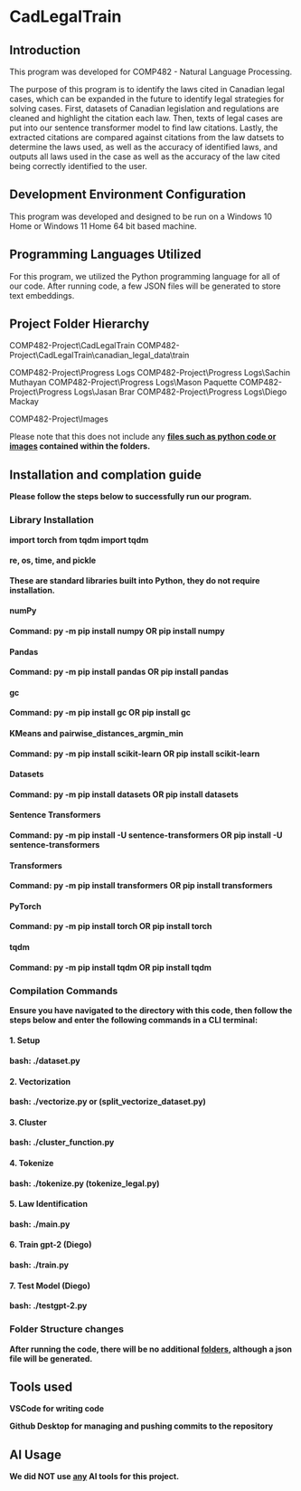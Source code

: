 # CadLegalTrain


## Introduction
This program was developed for COMP482 - Natural Language Processing.

The purpose of this program is to identify the laws cited in Canadian legal cases, which can be expanded in the future to identify legal strategies for solving cases. First, datasets of Canadian legislation and regulations are cleaned and highlight the citation each law. Then, texts of legal cases are put into our sentence transformer model to find law citations. Lastly, the extracted citations are compared against citations from the law datsets to determine the laws used, as well as the accuracy of identified laws, and outputs all laws used in the case as well as the accuracy of the law cited being correctly identified to the user.

## Development Environment Configuration

This program was developed and designed to be run on a Windows 10 Home or Windows 11 Home 64 bit based machine. 

## Programming Languages Utilized

For this program, we utilized the Python programming language for all of our code. After running code, a few JSON files will be generated to store text embeddings.

## Project Folder Hierarchy

COMP482-Project\CadLegalTrain
COMP482-Project\CadLegalTrain\canadian_legal_data\train

COMP482-Project\Progress Logs
COMP482-Project\Progress Logs\Sachin Muthayan
COMP482-Project\Progress Logs\Mason Paquette
COMP482-Project\Progress Logs\Jasan Brar
COMP482-Project\Progress Logs\Diego Mackay

COMP482-Project\Images

Please note that this does not include any <u><b>files such as python code or images<b></u> contained within the folders.

## Installation and complation guide

Please follow the steps below to successfully run our program.

### Library Installation

import torch
from tqdm import tqdm

#### re, os, time, and pickle
These are standard libraries built into Python, they do not require installation.

#### numPy
**Command:** py -m pip install numpy **OR** pip install numpy

#### Pandas
**Command:** py -m pip install pandas **OR** pip install pandas

#### gc
**Command:** py -m pip install gc **OR** pip install gc

#### KMeans and pairwise_distances_argmin_min
**Command:** py -m pip install scikit-learn **OR** pip install scikit-learn

#### Datasets
**Command:** py -m pip install datasets **OR** pip install datasets

#### Sentence Transformers
**Command:** py -m pip install -U sentence-transformers **OR** pip install -U sentence-transformers

#### Transformers
**Command:** py -m pip install transformers **OR** pip install transformers

#### PyTorch
**Command:** py -m pip install torch **OR** pip install torch

#### tqdm
**Command:** py -m pip install tqdm **OR** pip install tqdm

### Compilation Commands

Ensure you have navigated to the directory with this code, then follow the steps below and enter the following commands in a CLI terminal:

#### 1. Setup
  
  bash: ./dataset.py

#### 2. Vectorization 
  bash: ./vectorize.py or (split_vectorize_dataset.py)

#### 3. Cluster
  bash: ./cluster_function.py

#### 4. Tokenize

  bash: ./tokenize.py (tokenize_legal.py)

#### 5. Law Identification

  bash: ./main.py

  
#### 6. Train gpt-2 (Diego)

  
  bash: ./train.py


#### 7. Test Model (Diego)


  bash: ./testgpt-2.py

  
### Folder Structure changes

After running the code, there will be no additional <u>folders</u>, although a json file will be generated.

## Tools used

VSCode for writing code

Github Desktop for managing and pushing commits to the repository

## AI Usage
We did NOT use <u>any</u> AI tools for this project.

